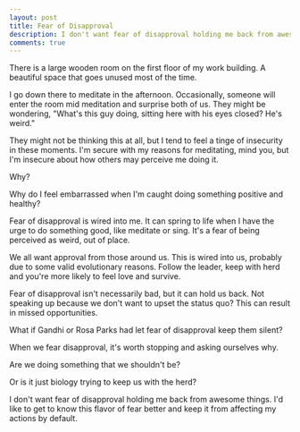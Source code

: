 ```yaml
---
layout: post
title: Fear of Disapproval
description: I don't want fear of disapproval holding me back from awesome things.
comments: true
---
```

There is a large wooden room on the first floor of my work building.  A beautiful space that goes unused most of the time.

I go down there to meditate in the afternoon.  Occasionally, someone will enter the room mid meditation and surprise both of us.  They might be wondering, "What's this guy doing, sitting here with his eyes closed?  He's weird."

They might not be thinking this at all, but I tend to feel a tinge of insecurity in these moments.  I'm secure with my reasons for meditating, mind you, but I'm insecure about how others may perceive me doing it.

Why?

Why do I feel embarrassed when I'm caught doing something positive and healthy?

Fear of disapproval is wired into me. It can spring to life when I have the urge to do something good, like meditate or sing.  It's a fear of being perceived as weird, out of place.  

We all want approval from those around us.  This is wired into us, probably due to some valid evolutionary reasons. Follow the leader, keep with herd and you're more likely to feel love and survive.

Fear of disapproval isn't necessarily bad, but it can hold us back.  Not speaking up because we don't want to upset the status quo?  This can result in missed opportunities.

What if Gandhi or Rosa Parks had let fear of disapproval keep them silent?

When we fear disapproval, it's worth stopping and asking ourselves why.

Are we doing something that we shouldn't be?

Or is it just biology trying to keep us with the herd?

I don't want fear of disapproval holding me back from awesome things.  I'd like to get to know this flavor of fear better and keep it from affecting my actions by default.
